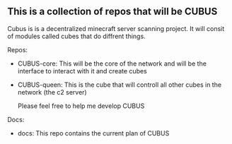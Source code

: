 ## This is a collection of repos that will be CUBUS

Cubus is is a decentralized minecraft server scanning project. It will consit of modules called cubes that do diffrent things.

Repos:
- CUBUS-core: This will be the core of the network and will be the interface to interact with it and create cubes
- CUBUS-queen: This is the cube that will controll all other cubes in  the network (the c2 server)

  Please feel free to help me develop CUBUS

Docs:
- docs: This repo contains the current plan of CUBUS
